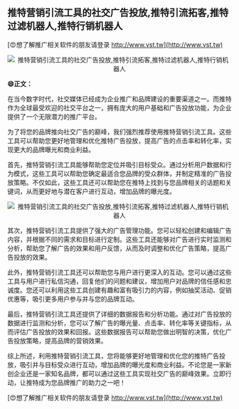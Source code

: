 ## **推特营销引流工具的社交广告投放,推特引流拓客,推特过滤机器人,推特行销机器人**

[😍想了解推广相关软件的朋友请登录 http://www.vst.tw](http://www.vst.tw)

 <center><img src="https://vst.tw/MP4/tuiguang/png/8.png" alt="推特营销引流工具的社交广告投放,推特引流拓客,推特过滤机器人,推特行销机器人"></center>

**😄正文：**

在当今数字时代，社交媒体已经成为企业推广和品牌建设的重要渠道之一。而推特作为全球最受欢迎的社交平台之一，拥有庞大的用户基础和广告投放功能，为企业提供了一个无限潜力的推广平台。

为了将您的品牌推向社交广告的巅峰，我们强烈推荐使用推特营销引流工具。这些工具可以帮助您更好地管理和优化推特广告投放，提高广告的点击率和转化率，实现更大的品牌曝光和商业利益。

首先，推特营销引流工具能够帮助您定位并吸引目标受众。通过分析用户数据和行为模式，这些工具可以帮助您确定最适合您品牌的受众群体，并制定精准的广告投放策略。不仅如此，这些工具还可以帮助您在推特上找到与您品牌相关的话题和关键词，从而更好地与潜在客户进行互动，增加品牌的曝光度。

 <center><img src="https://vst.tw/MP4/tuiguang/png/5.png" alt="推特营销引流工具的社交广告投放,推特引流拓客,推特过滤机器人,推特行销机器人"></center>

其次，推特营销引流工具提供了强大的广告管理功能。您可以轻松创建和编辑广告内容，并根据不同的需求和目标进行定制。这些工具还能够对广告进行实时监测和分析，帮助您了解广告的效果和用户反馈，从而及时调整和优化广告策略，提高广告投放的效果。

此外，推特营销引流工具还可以帮助您与用户进行更深入的互动。您可以通过这些工具与用户进行私信沟通，回复他们的问题和建议，增加用户对品牌的信任感和忠诚度。您还可以利用这些工具创建有趣和富有吸引力的内容，例如抽奖活动、促销优惠等，吸引更多用户参与并与您的品牌互动。

最后，推特营销引流工具还提供了详细的数据报告和分析功能。通过对广告投放的数据进行监测和分析，您可以了解广告的曝光量、点击率、转化率等关键指标，从而评估广告投放的效果和回报。这些数据报告可以帮助您做出明智的决策，优化广告投放策略，提高品牌的营销效果。

综上所述，利用推特营销引流工具，您将能够更好地管理和优化您的推特广告投放，吸引并与目标受众进行互动，增加品牌的曝光度和商业利益。不论您是一家新创企业还是一家知名品牌，都可以通过这些工具实现社交广告的巅峰效果。立即行动，让推特成为您品牌推广的助力之一吧！

[😍想了解推广相关软件的朋友请登录 http://www.vst.tw](http://www.vst.tw)



